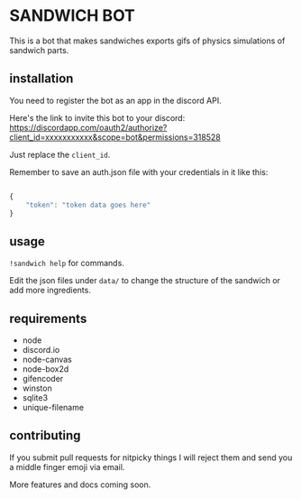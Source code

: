 # SANDWICH BOT

This is a bot that makes sandwiches exports gifs of physics simulations of sandwich parts.


## installation

You need to register the bot as an app in the discord API.

Here's the link to invite this bot to your discord:
https://discordapp.com/oauth2/authorize?client_id=xxxxxxxxxxx&scope=bot&permissions=318528

Just replace the `client_id`.

Remember to save an auth.json file with your credentials in it like this:

```javascript

{
	"token": "token data goes here"
}

```


## usage

`!sandwich help` for commands.

Edit the json files under `data/` to change the structure of the sandwich or add more ingredients.


## requirements

 - node
 - discord.io
 - node-canvas
 - node-box2d
 - gifencoder
 - winston
 - sqlite3
 - unique-filename



## contributing

If you submit pull requests for nitpicky things I will reject them and send you a middle finger emoji via email.

More features and docs coming soon.